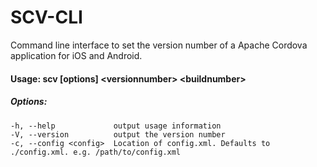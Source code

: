 # SCV-CLI
Command line interface to set the version number of a Apache Cordova application for iOS and Android.


#### Usage: scv [options] \<versionnumber> \<buildnumber>

##### Options:
```
-h, --help             output usage information
-V, --version          output the version number
-c, --config <config>  Location of config.xml. Defaults to ./config.xml. e.g. /path/to/config.xml
```